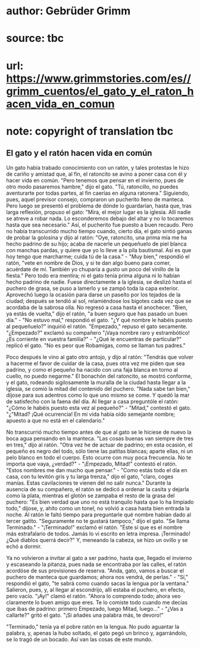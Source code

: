 # author: Gebrüder Grimm
# source: tbc
# url: https://www.grimmstories.com/es//grimm_cuentos/el_gato_y_el_raton_hacen_vida_en_comun
# note: copyright of translation tbc

## El gato y el ratón hacen vida en común 

Un gato había trabado conocimiento con un ratón, y tales protestas le
hizo de cariño y amistad que, al fin, el ratoncito se avino a poner casa
con él y hacer vida en común. "Pero tenemos que pensar en el invierno,
pues de otro modo pasaremos hambre," dijo el gato. "Tú, ratoncillo, no
puedes aventurarte por todas partes, al fin caerías en alguna
ratonera." Siguiendo, pues, aquel previsor consejo, compraron un
pucherito lleno de manteca. Pero luego se presentó el problema de dónde
lo guardarían, hasta que, tras larga reflexión, propuso el gato: "Mira,
el mejor lugar es la iglesia. Allí nadie se atreve a robar nada. Lo
esconderemos debajo del altar y no lo tocaremos hasta que sea
necesario." Así, el pucherito fue puesto a buen recaudo. Pero no había
transcurrido mucho tiempo cuando, cierto día, el gato sintió ganas de
probar la golosina y dijo al ratón: "Oye, ratoncito, una prima mía me
ha hecho padrino de su hijo; acaba de nacerle un pequeñuelo de piel
blanca con manchas pardas, y quiere que yo lo lleve a la pila bautismal.
Así es que hoy tengo que marcharme; cuida tú de la casa." - "Muy
bien," respondió el ratón, "vete en nombre de Dios, y si te dan algo
bueno para comer, acuérdate de mí. También yo chuparía a gusto un poco
del vinillo de la fiesta." Pero todo era mentira; ni el gato tenía
prima alguna ni lo habían hecho padrino de nadie. Fuese directamente a
la iglesia, se deslizó hasta el puchero de grasa, se puso a lamerlo y se
zampó toda la capa exterior. Aprovechó luego la ocasión para darse un
paseíto por los tejados de la ciudad; después se tendió al sol,
relamiéndose los bigotes cada vez que se acordaba de la sabrosa olla. No
regresó a casa hasta el anochecer. "Bien, ya estás de vuelta," dijo el
ratón, "a buen seguro que has pasado un buen día." - "No estuvo
mal," respondió el gato. "¿Y qué nombre le habéis puesto al
pequeñuelo?" inquirió el ratón. "Empezado," repuso el gato secamente.
"¿Empezado?" exclamó su compañero "¡Vaya nombre raro y estrambótico!
¿Es corriente en vuestra familia?" - "¿Qué le encuentras de
particular?" replicó el gato. "No es peor que Robamigas, como se
llaman tus padres."

Poco después le vino al gato otro antojo, y dijo al ratón: "Tendrás que
volver a hacerme el favor de cuidar de la casa, pues otra vez me piden
que sea padrino, y como el pequeño ha nacido con una faja blanca en
torno al cuello, no puedo negarme." El bonachón del ratoncito, se
mostró conforme, y el gato, rodeando sigilosamente la muralla de la
ciudad hasta llegar a la iglesia, se comió la mitad del contenido del
puchero. "Nada sabe tan bien," díjose para sus adentros como lo que
uno mismo se come. Y quedó la mar de satisfecho con la faena del día. Al
llegar a casa preguntóle el ratón: "¿Cómo le habéis puesto esta vez al
pequeño?" - "Mitad," contestó el gato. "¿"Mitad? ¡Qué ocurrencia!
En mi vida había oído semejante nombre; apuesto a que no está en el
calendario."

No transcurrió mucho tiempo antes de que al gato se le hiciese de nuevo
la boca agua pensando en la manteca. "Las cosas buenas van siempre de
tres en tres," dijo al ratón. "Otra vez he de actuar de padrino; en
esta ocasión, el pequeño es negro del todo, sólo tiene las patitas
blancas; aparte ellas, ni un pelo blanco en todo el cuerpo. Esto ocurre
con muy poca frecuencia. No te importa que vaya, ¿verdad?" -
"¡Empezado, Mitad!" contestó el ratón. "Estos nombres me dan mucho
que pensar." - "Como estás todo el día en casa, con tu levitón gris y
tu larga trenza," dijo el gato, "claro, coges manías. Estas
cavilaciones te vienen del no salir nunca." Durante la ausencia de su
compañero, el ratón se dedicó a ordenar la casita y dejarla como la
plata, mientras el glotón se zampaba el resto de la grasa del puchero:
"Es bien verdad que uno no está tranquilo hasta que lo ha limpiado
todo," díjose, y, ahíto como un tonel, no volvió a casa hasta bien
entrada la noche. Al ratón le faltó tiempo para preguntarle qué nombre
habían dado al tercer gatito. "Seguramente no te gustará tampoco,"
dijo el gato. "Se llama Terminado." - "¡Terminado!" exclamó el
ratón. "Éste sí que es el nombre más estrafalario de todos. Jamás lo vi
escrito en letra impresa. ¡Terminado! ¿Qué diablos querrá decir?" Y,
meneando la cabeza, se hizo un ovillo y se echó a dormir.

Ya no volvieron a invitar al gato a ser padrino, hasta que, llegado el
invierno y escaseando la pitanza, pues nada se encontraba por las
calles, el ratón acordóse de sus provisiones de reserva. "Anda, gato,
vamos a buscar el puchero de manteca que guardamos; ahora nos vendrá, de
perlas." - "Sí," respondió el gato, "te sabrá como cuando sacas la
lengua por la ventana." Salieron, pues, y, al llegar al escondrijo,
allí estaba el puchero, en efecto, pero vacío. "¡Ay!" clamó el ratón.
"Ahora lo comprendo todo; ahora veo claramente lo buen amigo que eres.
Te lo comiste todo cuando me decías que ibas de padrino: primero
Empezado, luego Mitad, luego..." - "¿Vas a callarte?" gritó el gato.
"¡Si añades una palabra más, te devoro!"

"Terminado," tenía ya el pobre ratón en la lengua. No pudo aguantar la
palabra, y, apenas la hubo soltado, el gato pegó un brinco y,
agarrándolo, se lo tragó de un bocado. Así van las cosas de este mundo.
